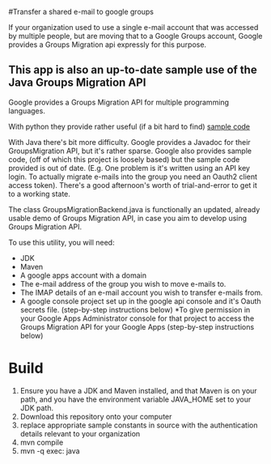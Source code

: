#Transfer a shared e-mail to google groups

If your organization used to use a single e-mail account that was accessed
by multiple people, but are moving that to a Google Groups account, Google
provides a Groups Migration api expressly for this purpose. 

## This app is also an up-to-date sample use of the Java Groups Migration API 

Google provides a Groups Migration API for multiple programming languages. 

With python they provide rather useful (if a bit hard to find) [sample code](https://github.com/google/enterprise-deployments/blob/master/apps/python/groups/test_groups_migration.py)

With Java there's  bit more difficulty. Google provides a Javadoc for
their GroupsMigration API, but it's rather sparse. Google also provides
sample code, (off of which this project is loosely based) but the sample code 
provided is out of date. (E.g. One problem is it's written using an API key login. 
To actually migrate e-mails into the group you need an Oauth2 client access token). 
There's a good afternoon's worth of trial-and-error to get it to a working state.

The class GroupsMigrationBackend.java is functionally an updated, already
usable demo of Groups Migration API, in case you aim to develop using Groups
Migration API.


To use this utility, you will need:
* JDK
* Maven
* A google apps account with a domain
* The e-mail address of the group you wish to move e-mails to.
* The IMAP details of an e-mail account you wish to transfer e-mails from.
* A google console project set up in the google api console and it's Oauth
	secrets file. (step-by-step instructions below)
*To give permission in your Google Apps Administrator console for 
	that project to access the Groups Migration API for your Google Apps
	(step-by-step instructions below)

# Build

1. Ensure you have a JDK and Maven installed, and that Maven is on your path,
	and you have the environment variable JAVA_HOME set to your JDK path.
2. Download this repository onto your computer 
3. replace appropriate sample constants in source with the authentication
	details relevant to your organization
4. mvn compile
5. mvn -q exec: java
